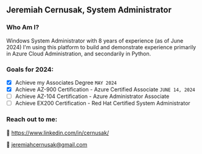 ## Jeremiah Cernusak, System Administrator


### Who Am I?
Windows System Administrator with 8 years of experience (as of June 2024) I'm using this platform to build and demonstrate experience primarily in Azure Cloud Administration, and  secondarily in Python. 

### Goals for 2024:
- [x] Achieve my Associates Degree `MAY 2024`
- [x] Achieve AZ-900 Certification - Azure Certified Associate `JUNE 14, 2024`
- [ ] Achieve AZ-104 Certification - Azure Administrator Associate 
- [ ] Achieve EX200 Certification - Red Hat Certified System Administrator

### 















### Reach out to me:

💼 https://www.linkedin.com/in/cernusak/

📧 jeremiahcernusak@gmail.com
